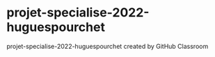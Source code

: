 # projet-specialise-2022-huguespourchet
projet-specialise-2022-huguespourchet created by GitHub Classroom
